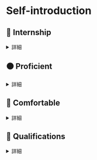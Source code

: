 # Self-introduction
## :office: Internship
<details><summary>詳細</summary>

  
### CyberAgent (ML enginner, 2022 May)
- ユーザログを元にしたユーザの好み画像推論システム開発
- データ抽出・前処理
- MLモデル作成・評価
- Teck Stack: GCP(Vertex AI Workbench, BigQuery)、Python(Pytorch)

### Pixiv (ML enginner, 2022 Feb-Apr)
- 投稿イラストを元にしたイラストタグの推論機能開発
- データ抽出・前処理
- MLモデル作成・学習・評価
- Teck Stack: GCP(Vertex AI Workbench, BigQuery)、Python(Tensorflow+Keras)
  
### Recruit (Backend enginner, 2021 Nov-Dec)
- 検索サジェスト機能の開発
- BigQuery上のデータの抽出・前処理
- ElasticSearchのクエリ・インデックステンプレートの作成
- 検索APIの作成
- Teck Stack: AWS OpenSearch(ElasticSearch, Kibana), BigQuery, node.js+Express

</details>

## :black_circle: Proficient
<details><summary>詳細</summary>

- Python : Mainly use in research, internships, individual developments, and competitive programing

</details>

## :large_blue_circle: Comfortable
<details><summary>詳細</summary>

### Languages
- Python
  - 数値計算 
    - numpy
    - pandas
    - scipy
    - matplotlib
    - seaborn
  - 機械学習
    - TensorFlow
    - Keras
    - Pytorch
  - NLP
    - mecab
    - gensim
  - CV
    - OpenCV
    - PIL
  - Web
    - Flask
- C 
- C++
  - Opencv
- Java
- Fortran
- Ocaml
- HTML
- CSS
- Javascript
  - Node.js
    - Express 
- SQL
- SPARQL

### DBMS
- MySQL
- PostgreSQL
- Microsoft SQL Server

### Cloud
- AWS
  - IAM
  - EC2
  - S3
  - RDS
  - Route 53
  - VPC
  - Cloud9
  - Lambda
  - OpenSearch
    - ElasticSearch
    - Kibana
  - Api Gateway
  - CloudTrail
  - AWS Cost Explorer

- GCP
  - GCE
  - BigQuery
  - Vertex AI Workbench

### OS
- MacOS
- Windows
- Linux
  - CentOS 
  - Ubuntu
  - Debian

### Tools
- Wordpress
  - cocoon
- Docker
- Git
- Google Colaboratory
- LaTex
- Markdown
- Vim
- Matlab

</details>

## :green_book: Qualifications
<details><summary>詳細</summary>


- TOEIC 945
- Atcoder 緑
- AWS Solution Architect Assosiate
  
  
</details>
